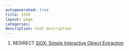 ```yaml
---
autogenerated: true
title: SIOX
layout: page
categories: 
description: test description
---
```


1.  REDIRECT [SIOX: Simple Interactive Object Extraction](SIOX__Simple_Interactive_Object_Extraction)
